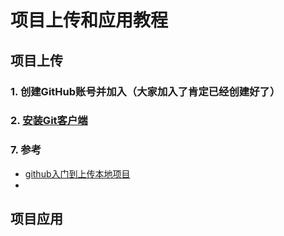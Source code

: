 # 项目上传和应用教程
## 项目上传
### 1. 创建GitHub账号并加入（大家加入了肯定已经创建好了）
### 2. [安装Git客户端](安装git客户端)

### 7. 参考
- [github入门到上传本地项目](https://www.cnblogs.com/specter45/p/github.html)
- 


## 项目应用
